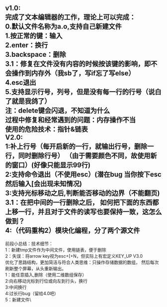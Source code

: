 v1.0:\
完成了文本编辑器的工作，理论上可以完成：\
0.默认文件名称为a.o,支持自己新建文件\
1.按正常的键：输入\
2.enter：换行\
3.backspace：删除\
3.1：修复在文件没有内容的时候按该键的影响，即不会操作到内存外（我sb了，写if忘了写else）\
4.esc退出\
5.支持显示行号，列号，但是没有每一行的行号（说白了就是我鸽了）\
注：delete键会闪退，不知道为什么\
过程中修复和经常遇到的问题：内存操作不当\
使用的危险技术：指针&链表\
V2.0:\
1:补上行号（每开启新的一行，就输出行号，删除一行，同时删除行号）
（由于需要颜色不同，故使用新的窗口）(好像只能显示99行)\
2:支持命令退出（不使用esc）(潜在bug 当你按下esc然后输入[会出现未知情况)\
3:支持光标移动之后,判断能否移动的边界（不能翻页)\
3.1：在把中间的一行删除之后，
如何把下面的东西都上移一行，并且对于文件的读写也要保持一致，这怎么做到？\
4:（代码重构2）模块化编程，分了两个源文件
---
前段小总结：技术细节：\
1：新建tmp文件作为中间文件，使用链表，便于删除\
2：失误：将arrow key视为esc+[+N，但实际上有宏定义KEY_UP
V3.0\
优化了思路结构，更加简洁与符合人类思维：只操作存储数据的数组，
然后每次刷新整个屏幕，从头重新输出。\
1：能任意插入,删除（使用二维数组保存）\
2:向右移动光标到行位或向左到行头，换行\
3:中间换行\
4:过长行bug（留给4.0吧）\
5：新建文件\